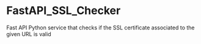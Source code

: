 # FastAPI_SSL_Checker
Fast API Python service that checks if the SSL certificate associated to the given URL is valid
